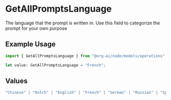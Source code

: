 # GetAllPromptsLanguage

The language that the prompt is written in. Use this field to categorize the prompt for your own purpose

## Example Usage

```typescript
import { GetAllPromptsLanguage } from "@orq-ai/node/models/operations";

let value: GetAllPromptsLanguage = "French";
```

## Values

```typescript
"Chinese" | "Dutch" | "English" | "French" | "German" | "Russian" | "Spanish"
```